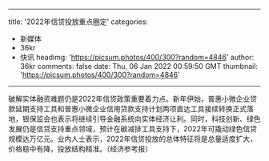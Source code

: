 
---
title: '2022年信贷投放重点圈定'
categories: 
 - 新媒体
 - 36kr
 - 快讯
headimg: 'https://picsum.photos/400/300?random=4846'
author: 36kr
comments: false
date: Thu, 06 Jan 2022 00:59:50 GMT
thumbnail: 'https://picsum.photos/400/300?random=4846'
---

<div>   
破解实体融资难题仍是2022年信贷政策重要着力点。新年伊始，普惠小微企业贷款延期支持工具和普惠小微企业信用贷款支持计划两项直达工具接续转换正式落地，银保监会也表示将继续引导金融系统向实体经济让利。同时，科技创新、绿色发展仍是信贷支持重点领域，预计在碳减排工具支持下，2022年可撬动绿色信贷规模达万亿元。业内人士表示，2022年信贷投放的总体特征将是总量适度扩大，价格稳中有降，投放结构精准。（经济参考报）  
</div>
            